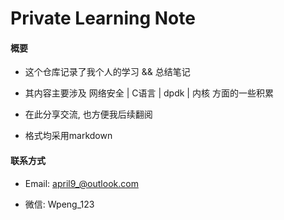 # Private Learning Note

#### 概要
- 这个仓库记录了我个人的学习 && 总结笔记

- 其内容主要涉及 网络安全 | C语言 | dpdk | 内核  方面的一些积累

- 在此分享交流, 也方便我后续翻阅

- 格式均采用markdown

  


#### 联系方式

 - Email: <april9_@outlook.com>

 - 微信: Wpeng_123
